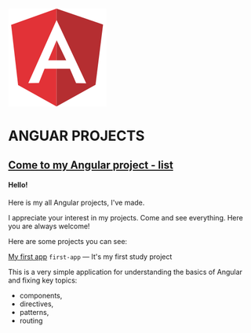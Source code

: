                                                                                               [![Angular logo](img/angular.svg)](https://renjeka.github.io/Angular_Projects)

# ANGUAR PROJECTS

[Come to my Angular project - list](https://renjeka.github.io/Angular_Projects/  "My Angular site")
---
#### Hello!
Here is my all Angular projects, I've made.

I appreciate your interest in my projects. Come and see everything. Here you are always welcome! 

Here are some projects you can see:

[My first app](#  "My first Angular app")
`first-app` — It's my first study project

This is a very simple application for understanding the basics of Angular and fixing key topics:
+ components, 
+ directives, 
+ patterns, 
+ routing